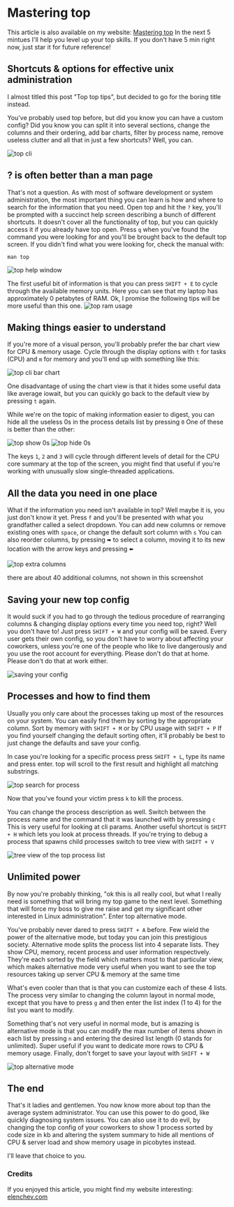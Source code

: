 # Mastering top
This article is also available on my website: [Mastering top](https://elenchev.com/mastering-top-unix-administration/)
In the next 5 mintues I'll help you level up your top skills. If you don't have 5 min right now, just star it for future reference!

## Shortcuts & options for effective unix administration
I almost titled this post "Top top tips", but decided to go for the boring title instead.

You've probably used top before, but did you know you can have a custom config? Did you know you can split it into several sections, change the columns and their ordering, add bar charts, filter by process name, remove useless clutter and all that in just a few shortcuts? Well, you can.

![top cli](./images/top.png "top cli")

## ? is often better than a man page
That's not a question. As with most of software development or system administration, the most important thing you can learn is how and where to search for the information that you need. Open top and hit the `?` key, you'll be prompted with a succinct help screen describing a bunch of different shortcuts. It doesn't cover all the functionality of top, but you can quickly access it if you already have top open. Press `q` when you've found the command you were looking for and you'll be brought back to the default top screen. If you didn't find what you were looking for, check the manual with:
```
man top
```
![top help window](./images/top-help.png)

The first useful bit of information is that you can press `SHIFT + E` to cycle through the available memory units. Here you can see that my laptop has approximately 0 petabytes of RAM. Ok, I promise the following tips will be more useful than this one.
![top ram usage](./images/top-scale-units.png)

## Making things easier to understand
If you're more of a visual person, you'll probably prefer the bar chart view for CPU & memory usage. Cycle through the display options with `t` for tasks (CPU) and `m` for memory and you'll end up with something like this:

![top cli bar chart](./images//top-bar-charts.png)

One disadvantage of using the chart view is that it hides some useful data like average iowait, but you can quickly go back to the default view by pressing `t` again.

While we're on the topic of making information easier to digest, you can hide all the useless 0s in the process details list by pressing `0` One of these is better than the other:

![top show 0s](./images//top-show-0.png)
![top hide 0s](./images/top-hide-0.png)

The keys `1`, `2` and `3` will cycle through different levels of detail for the CPU core summary at the top of the screen, you might find that useful if you're working with unusually slow single-threaded applications.

## All the data you need in one place
What if the information you need isn't available in top? Well maybe it is, you just don't know it yet. Press `f` and you'll be presented with what you grandfather called a select dropdown. You can add new columns or remove existing ones with `space`, or change the default sort column with `s` You can also reorder columns, by pressing `🠮` to select a column, moving it to its new location with the arrow keys and pressing `🠬`

![top extra columns](./images/top-column-selection.png)

there are about 40 additional columns, not shown in this screenshot

## Saving your new top config
It would suck if you had to go through the tedious procedure of rearranging columns & changing display options every time you need top, right? Well you don't have to! Just press `SHIFT + W` and your config will be saved. Every user gets their own config, so you don't have to worry about affecting your coworkers, unless you're one of the people who like to live dangerously and you use the root account for everything. Please don't do that at home. Please don't do that at work either.

![saving your config](./images/top-save-config.png)

## Processes and how to find them
Usually you only care about the processes taking up most of the resources on your system. You can easily find them by sorting by the appropriate column. Sort by memory with `SHIFT + M` or by CPU usage with `SHIFT + P` If you find yourself changing the default sorting often, it'll probably be best to just change the defaults and save your config.

In case you're looking for a specific process press `SHIFT + L`, type its name and press enter. top will scroll to the first result and highlight all matching substrings.

![top search for process](./images/top-process-search.png)

Now that you've found your victim press `k` to kill the process.

You can change the process description as well. Switch between the process name and the command that it was launched with by pressing `c` This is very useful for looking at cli params. Another useful shortcut is `SHIFT + H` which lets you look at process threads. If you're trying to debug a process that spawns child processes switch to tree view with `SHIFT + V`

![tree view of the top process list](./images/top-tree-view.png)

## Unlimited power
By now you're probably thinking, "ok this is all really cool, but what I really need is something that will bring my top game to the next level. Something that will force my boss to give me raise and get my significant other interested in Linux administration". Enter top alternative mode.

You've probably never dared to press `SHIFT + A` before. Few wield the power of the alternative mode, but today you can join this prestigious society. Alternative mode splits the process list into 4 separate lists. They show CPU, memory, recent process and user information respectively. They're each sorted by the field which matters most to that particular view, which makes alternative mode very useful when you want to see the top resources taking up server CPU & memory at the same time

What's even cooler than that is that you can customize each of these 4 lists. The process very similar to changing the column layout in normal mode, except that you have to press `g` and then enter the list index (1 to 4) for the list you want to modify.

Something that's not very useful in normal mode, but is amazing is alternative mode is that you can modify the max number of items shown in each list by pressing `n` and entering the desired list length (0 stands for unlimited). Super useful if you want to dedicate more rows to CPU & memory usage. Finally, don't forget to save your layout with `SHIFT + W`

![top alternative mode](./images/top-alternative-mode.png)

## The end
That's it ladies and gentlemen. You now know more about top than the average system administrator. You can use this power to do good, like quickly diagnosing system issues. You can also use it to do evil, by changing the top config of your coworkers to show 1 process sorted by code size in kb and altering the system summary to hide all mentions of CPU & server load and show memory usage in picobytes instead.

I'll leave that choice to you.

### Credits
If you enjoyed this article, you might find my website interesting: [elenchev.com](https://elenchev.com)
